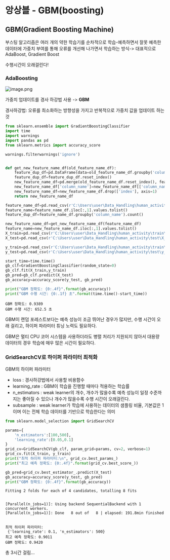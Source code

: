 # 앙상블 - GBM(boosting)
## GBM(Gradient Boosting Machine)
부스팅 알고리즘은 여러 개의 약한 학습기를 순차적으로 학습-예측하면서 잘못 예측한 데이터에 가중치 부여를 통해 오류를 개선해 나가면서 학습하는 방식-> 대표적으로 AdaBoost, Gradient Boost

수행시간이 오래걸린다!

### AdaBoosting
![image.png](attachment:image.png)

가중치 업데이트를 경사 하강법 사용 -> **GBM**

경사하강법: 오류를 최소화하는 방향성을 가지고 반복적으로 가중치 값을 업데이트 하는 것


```python
from sklearn.ensemble import GradientBoostingClassifier
import time
import warnings
import pandas as pd
from sklearn.metrics import accuracy_score

warnings.filterwarnings('ignore')


def get_new_feature_name_df(old_feature_name_df):
    feature_dup_df=pd.DataFrame(data=old_feature_name_df.groupby('column_name').cumcount(), columns=['dup_cnt'])
    feature_dup_df=feature_dup_df.reset_index()
    new_feature_name_df=pd.merge(old_feature_name_df.reset_index(), feature_dup_df, how='outer')
    new_feature_name_df['column_name']=new_feature_name_df[['column_name','dup_cnt']].apply(lambda x:x[0]+'_'+str(x[1]) if x[1]>0 else x[0], axis=1)
    new_feature_name_df=new_feature_name_df.drop(['index'], axis=1)
    return new_feature_name_df

feature_name_df=pd.read_csv(r'C:\Users\user\Data_Handling\human_activity\features.txt', sep='\s+', header=None, names=['column_index', 'column_name'])
feature_name=feature_name_df.iloc[:,1].values.tolist()
feature_dup_df=feature_name_df.groupby('column_name').count()

new_feature_name_df=get_new_feature_name_df(feature_name_df)
feature_name=new_feature_name_df.iloc[:,1].values.tolist()
X_train=pd.read_csv(r'C:\Users\user\Data_Handling\human_activity\train\X_train.txt', sep='\s+', names=feature_name)
X_test=pd.read_csv(r'C:\Users\user\Data_Handling\human_activity\test\X_test.txt', sep='\s+', names=feature_name)

y_train=pd.read_csv(r'C:\Users\user\Data_Handling\human_activity\train\y_train.txt', sep='\s+', header=None, names=['action'])
y_test=pd.read_csv(r'C:\Users\user\Data_Handling\human_activity\test\y_test.txt', sep='\s+', header=None, names=['action'])

start_time=time.time()
gb_clf=GradientBoostingClassifier(random_state=0)
gb_clf.fit(X_train,y_train)
gb_pred=gb_clf.predict(X_test)
gb_accuracy=accuracy_score(y_test, gb_pred)

print("GBM 정확도: {0:.4f}".format(gb_accuracy))
print("GBM 수행 시간: {0:.1f} 초".format(time.time()-start_time))
```

    GBM 정확도: 0.9389
    GBM 수행 시간: 652.5 초
    

GBM이 랜덤 포레스트보다는 예측 성능이 조금 뛰어난 경우가 많지만, 수행 시간이 오래 걸리고, 하이퍼 파라미터 튜닝 노력도 필요하다. <br/>

GBM은 멀티 CPU 코어 시스템을 사용하더라도 병렬 처리가 지원되지 않아서 대용량 데이터의 경우 학습에 매우 많은 시간이 필요하다.

### GridSearchCV로 하이퍼 파라미터 최적화
GBM의 하이퍼 파라미터
* loss : 경사하강법에서 사용할 비용함수
* learning_rate : GBM이 학습을 진행할 때마다 적용하는 학습률 
* n_estimators : weak learner의 개수, 개수가 많을수록 예측 성능이 일정 수준까지는 좋아질 수 있으나 개수가 많을수록 수행 시간이 오래걸린다.
* subsample : weak learner가 학습에 사용하는 데이터의 샘플링 비율, 기본값은 1이며 이는 전체 학습 데이터를 기반으로 학습한다는 의미


```python
from sklearn.model_selection import GridSearchCV

params={
    'n_estimators':[100,500],
    'learning_rate':[0.05,0.1]
}
grid_cv=GridSearchCV(gb_clf, param_grid=params, cv=2, verbose=1)
grid_cv.fit(X_train, y_train)
print("최적 하이퍼 파라미터:\n", grid_cv.best_params_)
print("최고 예측 정확도: {0:.4f}".format(grid_cv.best_score_))

gb_pred=grid_cv.best_estimator_.predict(X_test)
gb_accuracy=accuracy_score(y_test, gb_pred)
print("GBM 정확도: {0:.4f}".format(gb_accuracy))
```

    Fitting 2 folds for each of 4 candidates, totalling 8 fits
    

    [Parallel(n_jobs=1)]: Using backend SequentialBackend with 1 concurrent workers.
    [Parallel(n_jobs=1)]: Done   8 out of   8 | elapsed: 191.8min finished
    

    최적 하이퍼 파라미터:
     {'learning_rate': 0.1, 'n_estimators': 500}
    최고 예측 정확도: 0.9011
    GBM 정확도: 0.9420
    

총 3시간 걸림...
